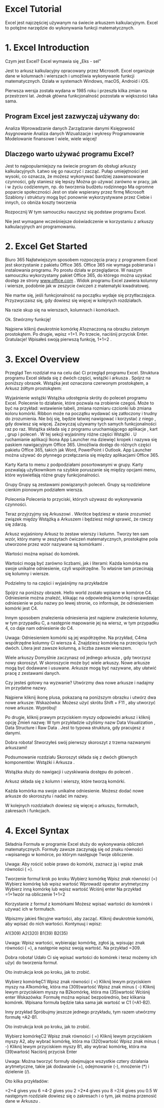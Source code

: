# Excel Tutorial

Excel jest najczęściej używanym na świecie arkuszem kalkulacyjnym.
Excel to potężne narzędzie do wykonywania funkcji matematycznych.

# 1. Excel Introduction
Czym jest Excel?
Excel wymawia się „Eks - sel”

Jest to arkusz kalkulacyjny opracowany przez Microsoft. Excel organizuje dane w kolumnach i wierszach i umożliwia wykonywanie funkcji matematycznych. Działa w systemach Windows, macOS, Android i iOS.

Pierwsza wersja została wydana w 1985 roku i przeszła kilka zmian na przestrzeni lat. Jednak główna funkcjonalność pozostała w większości taka sama.

## Program Excel jest zazwyczaj używany do:

Analiza
Wprowadzanie danych
Zarządzanie danymi
Księgowość
Asygnowanie
Analiza danych
Wizualizacje i wykresy
Programowanie
Modelowanie finansowe
I wiele, wiele więcej!

## Dlaczego warto używać programu Excel?

Jest to najpopularniejszy na świecie program do obsługi arkuszy kalkulacyjnych.
Łatwo się go nauczyć i zacząć.
Pułap umiejętności jest wysoki, co oznacza, że ​​możesz wykonywać bardziej zaawansowane czynności, gdy staniesz się lepszy
Można go używać zarówno w pracy, jak i w życiu codziennym, np. do tworzenia budżetu rodzinnego
Ma ogromne poparcie społeczności
Jest on stale wspierany przez firmę Microsoft
Szablony i struktury mogą być ponownie wykorzystywane przez Ciebie i innych, co obniża koszty tworzenia

Rozpocznij
W tym samouczku nauczysz się podstaw programu Excel.

Nie jest wymagane wcześniejsze doświadczenie w korzystaniu z arkuszy kalkulacyjnych ani programowaniu.

# 2. Excel Get Started
Biuro 365
Najłatwiejszym sposobem rozpoczęcia pracy z programem Excel jest skorzystanie z pakietu Office 365.
Office 365 nie wymaga pobierania i instalowania programu. Po prostu działa w przeglądarce.
W naszym samouczku wykorzystamy pakiet Office 365, do którego można uzyskać dostęp ze strony www.office.com .
Widok programu Excel zawiera kolumny i wiersze, podobnie jak w zeszycie ćwiczeń z matematyki kwadratowej.

Nie martw się, jeśli funkcjonalność na początku wydaje się przytłaczająca. Przyzwyczaisz się, gdy dowiesz się więcej w kolejnych rozdziałach.

Na razie skup się na wierszach, kolumnach i komórkach.

Ok. Stwórzmy funkcję!

Najpierw kliknij dwukrotnie komórkę A1oznaczoną na obrazku zielonym prostokątem.
Po drugie, wpisz =1+1.
Po trzecie, naciśnij przycisk Enter.
Gratulacje! Wpisałeś swoją pierwszą funkcję, 1+1=2 .


# 3. Excel Overview
Przegląd
Ten rozdział ma na celu dać Ci przegląd programu Excel. Struktura programu Excel składa się z dwóch części, wstążki i arkusza .
Spójrz na poniższy obrazek. Wstążka jest oznaczona czerwonym prostokątem, a Arkusz żółtym prostokątem:

Wyjaśnienie wstążki
Wstążka udostępnia skróty do poleceń programu Excel. Polecenie to działanie, które pozwala na zrobienie czegoś. Może to być na przykład: wstawienie tabeli, zmiana rozmiaru czcionki lub zmiana koloru komórki.
Ribbon może na początku wydawać się zatłoczony i trudny do zrozumienia. Nie bój się, będzie łatwiej nawigować i korzystać z niego , gdy dowiesz się więcej. Zazwyczaj używamy tych samych funkcjonalności raz po raz.
Wstążka składa się z programu uruchamiającego aplikacje , kart , grup i poleceń . W tej sekcji wyjaśnimy różne części Wstążki .
U
ruchamianie aplikacji
Ikona App Launcher ma dziewięć kropek i nazywa się paskiem nawigacyjnym Office 365. Umożliwia dostęp do różnych części pakietu Office 365, takich jak Word, PowerPoint i Outlook. App Launcher można używać do płynnego przełączania się między aplikacjami Office 365.

Karty
Karta to menu z podpodziałami posortowanymi w grupy. Karty pozwalają użytkownikom na szybkie poruszanie się między opcjami menu, które wyświetlają różne grupy funkcjonalności.

Grupy
Grupy są zestawami powiązanych poleceń. Grupy są rozdzielone cienkim pionowym podziałem wiersza.

Polecenia
Polecenia to przyciski, których używasz do wykonywania czynności.

Teraz przyjrzyjmy się Arkuszowi . Wkrótce będziesz w stanie zrozumieć związek między Wstążką a Arkuszem i będziesz mógł sprawić, że rzeczy się zdarzą.

Arkusz wyjaśniony
Arkusz to zestaw wierszy i kolumn. Tworzy ten sam wzór, który mamy w zeszytach ćwiczeń matematycznych, prostokątne pola utworzone przez wzór nazywane są komórkami .

Wartości można wpisać do komórek.

Wartości mogą być zarówno liczbami, jak i literami:
Każda komórka ma swoje unikalne odniesienie, czyli współrzędne. To właśnie tam przecinają się kolumny i wiersze.

Podzielmy to na części i wyjaśnijmy na przykładzie

Spójrz na poniższy obrazek. Hello world zostało wpisane w komórce C4. Odniesienie można znaleźć, klikając na odpowiednią komórkę i sprawdzając odniesienie w polu nazwy po lewej stronie, co informuje, że odniesieniem komórki jest C4.

Innym sposobem znalezienia odniesienia jest najpierw znalezienie kolumny, w tym przypadku C, a następnie mapowanie jej na wiersz, w tym przypadku 4, co daje nam odniesienie do C4.

Uwaga: Odniesieniem komórki są jej współrzędne. Na przykład, C4ma współrzędne kolumny Ci wiersza 4. Znajdziesz komórkę na przecięciu tych dwóch. Litera jest zawsze kolumną, a liczba zawsze wierszem.

Wiele arkuszy
Domyślnie zaczynasz od jednego arkusza , gdy tworzysz nowy skoroszyt. W skoroszycie może być wiele arkuszy. Nowe arkusze mogą być dodawane i usuwane. Arkusze mogą być nazywane, aby ułatwić pracę z zestawami danych.

Czy jesteś gotowy na wyzwanie? Utwórzmy dwa nowe arkusze i nadajmy im przydatne nazwy.

Najpierw kliknij ikonę plusa, pokazaną na poniższym obrazku i utwórz dwa nowe arkusze:
Wskazówka: Możesz użyć skrótu Shift + F11 , aby utworzyć nowe arkusze. Wypróbuj!

Po drugie, kliknij prawym przyciskiem myszy odpowiedni arkusz i kliknij opcję Zmień nazwę:
W tym przykładzie użyliśmy nazw Data Visualization , Data Structure i Raw Data . Jest to typowa struktura, gdy pracujesz z danymi.

Dobra robota! Stworzyłeś swój pierwszy skoroszyt z trzema nazwanymi arkuszami!

Podsumowanie rozdziału
Skoroszyt składa się z dwóch głównych komponentów: Wstążki i Arkusza .

Wstążka służy do nawigacji i uzyskiwania dostępu do poleceń .

Arkusz składa się z kolumn i wierszy, które tworzą komórki.

Każda komórka ma swoje unikalne odniesienie. Możesz dodać nowe arkusze do skoroszytu i nadać im nazwy.

W kolejnych rozdziałach dowiesz się więcej o arkuszu, formułach, zakresach i funkcjach.

# 4. Excel Syntax
Składnia
Formuła w programie Excel służy do wykonywania obliczeń matematycznych. Formuły zawsze zaczynają się od znaku równości =wpisanego w komórce, po którym następuje Twoje obliczenie.

Uwaga: Aby rościć sobie prawo do komórki, zaznacz ją i wpisz znak równości ( =).

Tworzenie formuł krok po kroku
Wybierz komórkę
Wpisz znak równości (=)
Wybierz komórkę lub wpisz wartość
Wprowadź operator arytmetyczny
Wybierz inną komórkę lub wpisz wartość
Wciśnij enter
Na przykład =1+1wzór na obliczenie 1+1=2

Korzystanie z formuł z komórkami
Możesz wpisać wartości do komórek i używać ich w formułach.

Wpiszmy jakieś fikcyjne wartości, aby zacząć. Kliknij dwukrotnie komórki, aby wpisać do nich wartości. Kontynuuj i wpisz:

A1(309)
A2(320)
B1(39)
B2(35)

Uwaga: Wpisz wartości, wybierając komórkę, zgłoś ją, wpisując znak równości ( =), a następnie wpisz swoją wartość. Na przykład =309.

Dobra robota! Udało Ci się wpisać wartości do komórek i teraz możemy ich użyć do tworzenia formuł.

Oto instrukcja krok po kroku, jak to zrobić.

Wybierz komórkęC1
Wpisz znak równości ( =)
Kliknij lewym przyciskiem myszy na A1komórkę, która ma (309)wartość
Wpisz znak minus ( -)
Kliknij lewym przyciskiem myszy na B2komórkę, która ma (35)wartość
Wciśnij enter
Wskazówka: Formułę można wpisać bezpośrednio, bez klikania komórek. Wpisana formuła będzie taka sama jak wartość w C1 (=A1-B2).

Inny przykład
Spróbujmy jeszcze jednego przykładu, tym razem utwórzmy formułę =A2-B1.

Oto instrukcja krok po kroku, jak to zrobić.

Wybierz komórkęC2
Wpisz znak równości ( =)
Kliknij lewym przyciskiem myszy A2, aby wybrać komórkę, która ma (320)wartość
Wpisz znak minus ( -)
Kliknij lewym przyciskiem myszy B1, aby wybrać komórkę, która ma (39)wartość
Naciśnij przycisk Enter

Uwaga: Można tworzyć formuły obejmujące wszystkie cztery działania arytmetyczne, takie jak dodawanie (+), odejmowanie (-), mnożenie (*) i dzielenie (/).

Oto kilka przykładów:

=2+4 gives you 6
=4-2 gives you 2
=2*4 gives you 8
=2/4 gives you 0.5
W następnym rozdziale dowiesz się o zakresach i o tym, jak można przenosić dane w Arkuszu .

